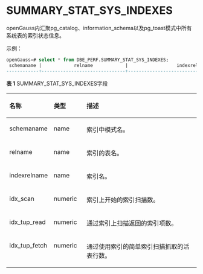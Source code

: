 # SUMMARY\_STAT\_SYS\_INDEXES

openGauss内汇聚pg\_catalog、information\_schema以及pg\_toast模式中所有系统表的索引状态信息。

示例：
```sql
openGauss=# select * from DBE_PERF.SUMMARY_STAT_SYS_INDEXES;
 schemaname |            relname            |                  indexrelname                  | idx_scan | idx_tup_read | idx_tup_fetch 
------------+-------------------------------+------------------------------------------------+----------+--------------+---------------
```

**表 1**  SUMMARY\_STAT\_SYS\_INDEXES字段

<a name="zh-cn_topic_0237122586_table9684257144317"></a>
<table><thead align="left"><tr id="zh-cn_topic_0237122586_row1977695711431"><th class="cellrowborder" valign="top" width="18.96%" id="mcps1.2.4.1.1"><p id="zh-cn_topic_0237122586_p3776195764317"><a name="zh-cn_topic_0237122586_p3776195764317"></a><a name="zh-cn_topic_0237122586_p3776195764317"></a><strong id="zh-cn_topic_0237122586_b127761557194312"><a name="zh-cn_topic_0237122586_b127761557194312"></a><a name="zh-cn_topic_0237122586_b127761557194312"></a>名称</strong></p>
</th>
<th class="cellrowborder" valign="top" width="17.39%" id="mcps1.2.4.1.2"><p id="zh-cn_topic_0237122586_p10776357134310"><a name="zh-cn_topic_0237122586_p10776357134310"></a><a name="zh-cn_topic_0237122586_p10776357134310"></a><strong id="zh-cn_topic_0237122586_b15776145711436"><a name="zh-cn_topic_0237122586_b15776145711436"></a><a name="zh-cn_topic_0237122586_b15776145711436"></a>类型</strong></p>
</th>
<th class="cellrowborder" valign="top" width="63.65%" id="mcps1.2.4.1.3"><p id="zh-cn_topic_0237122586_p127761257104318"><a name="zh-cn_topic_0237122586_p127761257104318"></a><a name="zh-cn_topic_0237122586_p127761257104318"></a><strong id="zh-cn_topic_0237122586_b167761357124314"><a name="zh-cn_topic_0237122586_b167761357124314"></a><a name="zh-cn_topic_0237122586_b167761357124314"></a>描述</strong></p>
</th>
</tr>
</thead>
<tbody><tr id="zh-cn_topic_0237122586_row1577665734312"><td class="cellrowborder" valign="top" width="18.96%" headers="mcps1.2.4.1.1 "><p id="zh-cn_topic_0237122586_p18776857184311"><a name="zh-cn_topic_0237122586_p18776857184311"></a><a name="zh-cn_topic_0237122586_p18776857184311"></a>schemaname</p>
</td>
<td class="cellrowborder" valign="top" width="17.39%" headers="mcps1.2.4.1.2 "><p id="zh-cn_topic_0237122586_p67761572432"><a name="zh-cn_topic_0237122586_p67761572432"></a><a name="zh-cn_topic_0237122586_p67761572432"></a>name</p>
</td>
<td class="cellrowborder" valign="top" width="63.65%" headers="mcps1.2.4.1.3 "><p id="zh-cn_topic_0237122586_p10777195724314"><a name="zh-cn_topic_0237122586_p10777195724314"></a><a name="zh-cn_topic_0237122586_p10777195724314"></a>索引中模式名。</p>
</td>
</tr>
<tr id="zh-cn_topic_0237122586_row277795764314"><td class="cellrowborder" valign="top" width="18.96%" headers="mcps1.2.4.1.1 "><p id="zh-cn_topic_0237122586_p7777657174319"><a name="zh-cn_topic_0237122586_p7777657174319"></a><a name="zh-cn_topic_0237122586_p7777657174319"></a>relname</p>
</td>
<td class="cellrowborder" valign="top" width="17.39%" headers="mcps1.2.4.1.2 "><p id="zh-cn_topic_0237122586_p877715570432"><a name="zh-cn_topic_0237122586_p877715570432"></a><a name="zh-cn_topic_0237122586_p877715570432"></a>name</p>
</td>
<td class="cellrowborder" valign="top" width="63.65%" headers="mcps1.2.4.1.3 "><p id="zh-cn_topic_0237122586_p9777195754318"><a name="zh-cn_topic_0237122586_p9777195754318"></a><a name="zh-cn_topic_0237122586_p9777195754318"></a>索引的表名。</p>
</td>
</tr>
<tr id="zh-cn_topic_0237122586_row16777165754312"><td class="cellrowborder" valign="top" width="18.96%" headers="mcps1.2.4.1.1 "><p id="zh-cn_topic_0237122586_p18777185719438"><a name="zh-cn_topic_0237122586_p18777185719438"></a><a name="zh-cn_topic_0237122586_p18777185719438"></a>indexrelname</p>
</td>
<td class="cellrowborder" valign="top" width="17.39%" headers="mcps1.2.4.1.2 "><p id="zh-cn_topic_0237122586_p1977717573430"><a name="zh-cn_topic_0237122586_p1977717573430"></a><a name="zh-cn_topic_0237122586_p1977717573430"></a>name</p>
</td>
<td class="cellrowborder" valign="top" width="63.65%" headers="mcps1.2.4.1.3 "><p id="zh-cn_topic_0237122586_p37771457184316"><a name="zh-cn_topic_0237122586_p37771457184316"></a><a name="zh-cn_topic_0237122586_p37771457184316"></a>索引名。</p>
</td>
</tr>
<tr id="zh-cn_topic_0237122586_row127771257174311"><td class="cellrowborder" valign="top" width="18.96%" headers="mcps1.2.4.1.1 "><p id="zh-cn_topic_0237122586_p77771657114314"><a name="zh-cn_topic_0237122586_p77771657114314"></a><a name="zh-cn_topic_0237122586_p77771657114314"></a>idx_scan</p>
</td>
<td class="cellrowborder" valign="top" width="17.39%" headers="mcps1.2.4.1.2 "><p id="zh-cn_topic_0237122586_p1277775718434"><a name="zh-cn_topic_0237122586_p1277775718434"></a><a name="zh-cn_topic_0237122586_p1277775718434"></a>numeric</p>
</td>
<td class="cellrowborder" valign="top" width="63.65%" headers="mcps1.2.4.1.3 "><p id="zh-cn_topic_0237122586_p12778135774315"><a name="zh-cn_topic_0237122586_p12778135774315"></a><a name="zh-cn_topic_0237122586_p12778135774315"></a>索引上开始的索引扫描数。</p>
</td>
</tr>
<tr id="zh-cn_topic_0237122586_row7778185724313"><td class="cellrowborder" valign="top" width="18.96%" headers="mcps1.2.4.1.1 "><p id="zh-cn_topic_0237122586_p10778185744317"><a name="zh-cn_topic_0237122586_p10778185744317"></a><a name="zh-cn_topic_0237122586_p10778185744317"></a>idx_tup_read</p>
</td>
<td class="cellrowborder" valign="top" width="17.39%" headers="mcps1.2.4.1.2 "><p id="zh-cn_topic_0237122586_p677825711437"><a name="zh-cn_topic_0237122586_p677825711437"></a><a name="zh-cn_topic_0237122586_p677825711437"></a>numeric</p>
</td>
<td class="cellrowborder" valign="top" width="63.65%" headers="mcps1.2.4.1.3 "><p id="zh-cn_topic_0237122586_p157781157144318"><a name="zh-cn_topic_0237122586_p157781157144318"></a><a name="zh-cn_topic_0237122586_p157781157144318"></a>通过索引上扫描返回的索引项数。</p>
</td>
</tr>
<tr id="zh-cn_topic_0237122586_row877845714439"><td class="cellrowborder" valign="top" width="18.96%" headers="mcps1.2.4.1.1 "><p id="zh-cn_topic_0237122586_p777945754314"><a name="zh-cn_topic_0237122586_p777945754314"></a><a name="zh-cn_topic_0237122586_p777945754314"></a>idx_tup_fetch</p>
</td>
<td class="cellrowborder" valign="top" width="17.39%" headers="mcps1.2.4.1.2 "><p id="zh-cn_topic_0237122586_p18779105754316"><a name="zh-cn_topic_0237122586_p18779105754316"></a><a name="zh-cn_topic_0237122586_p18779105754316"></a>numeric</p>
</td>
<td class="cellrowborder" valign="top" width="63.65%" headers="mcps1.2.4.1.3 "><p id="zh-cn_topic_0237122586_p1077935734311"><a name="zh-cn_topic_0237122586_p1077935734311"></a><a name="zh-cn_topic_0237122586_p1077935734311"></a>通过使用索引的简单索引扫描抓取的活表行数。</p>
</td>
</tr>
</tbody>
</table>

